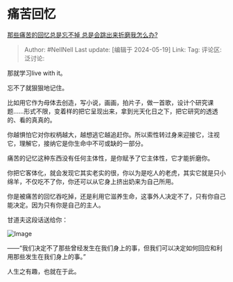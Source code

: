 # 痛苦回忆

[那些痛苦的回忆总是忘不掉 总是会跳出来折磨我怎么办?](https://www.zhihu.com/question/497409776/answer/3503064764)

> Author: #NellNell
> Last update: [编辑于 2024-05-19]
> Link:
> Tag:
> 评论区:
> 泛讨论:

那就学习live with it。

忘不了就狠狠地记住。

比如用它作为母体去创造，写小说，画画，拍片子，做一首歌，设计个研究课题……形式不限，变着样的把它呈现出来，拿到光天化日之下，把它研究的透透的、看的真真的。

你越惧怕它对你权柄越大，越想逃它越追赶你。所以索性转过身来迎接它，注视它，理解它，接纳它是你生命中不可或缺的一部分。

痛苦的记忆这种东西没有任何主体性，是你赋予了它主体性，它才能折磨你。

你把它客体化，就会发现它其实老实的很，你以为是吃人的老虎，其实它就是只小绵羊，不仅吃不了你，你还可以从它身上挤出奶来为自己所用。

你是被痛苦的回忆吞吃掉，还是利用它滋养生命，这事外人决定不了，只有你自己能决定。因为只有你是自己的主人。

甘道夫这段话送给你：

![Image](https://pic1.zhimg.com/50/v2-8d90c2119d698dca624db835d3b4c7f2_720w.jpg?source=2c26e567)

——“我们决定不了那些曾经发生在我们身上的事，但我们可以决定如何回应和利用那些发生在我们身上的事。”

人生之有趣，也就在于此。
